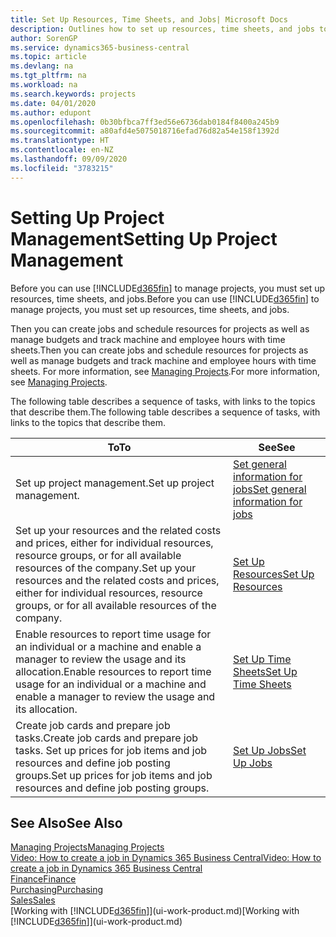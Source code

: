 ```yaml
---
title: Set Up Resources, Time Sheets, and Jobs| Microsoft Docs
description: Outlines how to set up resources, time sheets, and jobs to manage projects.
author: SorenGP
ms.service: dynamics365-business-central
ms.topic: article
ms.devlang: na
ms.tgt_pltfrm: na
ms.workload: na
ms.search.keywords: projects
ms.date: 04/01/2020
ms.author: edupont
ms.openlocfilehash: 0b30bfbca7ff3ed56e6736dab0184f8400a245b9
ms.sourcegitcommit: a80afd4e5075018716efad76d82a54e158f1392d
ms.translationtype: HT
ms.contentlocale: en-NZ
ms.lasthandoff: 09/09/2020
ms.locfileid: "3783215"
---
```

# <a name="setting-up-project-management"></a><span data-ttu-id="5ab91-103">Setting Up Project Management</span><span class="sxs-lookup"><span data-stu-id="5ab91-103">Setting Up Project Management</span></span>
<span data-ttu-id="5ab91-104">Before you can use [!INCLUDE[d365fin](includes/d365fin_md.md)] to manage projects, you must set up resources, time sheets, and jobs.</span><span class="sxs-lookup"><span data-stu-id="5ab91-104">Before you can use [!INCLUDE[d365fin](includes/d365fin_md.md)] to manage projects, you must set up resources, time sheets, and jobs.</span></span>

<span data-ttu-id="5ab91-105">Then you can create jobs and schedule resources for projects as well as manage budgets and track machine and employee hours with time sheets.</span><span class="sxs-lookup"><span data-stu-id="5ab91-105">Then you can create jobs and schedule resources for projects as well as manage budgets and track machine and employee hours with time sheets.</span></span> <span data-ttu-id="5ab91-106">For more information, see [Managing Projects](projects-manage-projects.md).</span><span class="sxs-lookup"><span data-stu-id="5ab91-106">For more information, see [Managing Projects](projects-manage-projects.md).</span></span>  

<span data-ttu-id="5ab91-107">The following table describes a sequence of tasks, with links to the topics that describe them.</span><span class="sxs-lookup"><span data-stu-id="5ab91-107">The following table describes a sequence of tasks, with links to the topics that describe them.</span></span>

| <span data-ttu-id="5ab91-108">To</span><span class="sxs-lookup"><span data-stu-id="5ab91-108">To</span></span> | <span data-ttu-id="5ab91-109">See</span><span class="sxs-lookup"><span data-stu-id="5ab91-109">See</span></span> |
| --- | --- |
| <span data-ttu-id="5ab91-110">Set up project management.</span><span class="sxs-lookup"><span data-stu-id="5ab91-110">Set up project management.</span></span>|[<span data-ttu-id="5ab91-111">Set general information for jobs</span><span class="sxs-lookup"><span data-stu-id="5ab91-111">Set general information for jobs</span></span>](projects-how-setup-jobs.md#to-set-general-information-for-jobs)|
| <span data-ttu-id="5ab91-112">Set up your resources and the related costs and prices, either for individual resources, resource groups, or for all available resources of the company.</span><span class="sxs-lookup"><span data-stu-id="5ab91-112">Set up your resources and the related costs and prices, either for individual resources, resource groups, or for all available resources of the company.</span></span> |[<span data-ttu-id="5ab91-113">Set Up Resources</span><span class="sxs-lookup"><span data-stu-id="5ab91-113">Set Up Resources</span></span>](projects-how-setup-resources.md) |
| <span data-ttu-id="5ab91-114">Enable resources to report time usage for an individual or a machine and enable a manager to review the usage and its allocation.</span><span class="sxs-lookup"><span data-stu-id="5ab91-114">Enable resources to report time usage for an individual or a machine and enable a manager to review the usage and its allocation.</span></span> |[<span data-ttu-id="5ab91-115">Set Up Time Sheets</span><span class="sxs-lookup"><span data-stu-id="5ab91-115">Set Up Time Sheets</span></span>](projects-how-setup-time-sheets.md) |
| <span data-ttu-id="5ab91-116">Create job cards and prepare job tasks.</span><span class="sxs-lookup"><span data-stu-id="5ab91-116">Create job cards and prepare job tasks.</span></span> <span data-ttu-id="5ab91-117">Set up prices for job items and job resources and define job posting groups.</span><span class="sxs-lookup"><span data-stu-id="5ab91-117">Set up prices for job items and job resources and define job posting groups.</span></span> |[<span data-ttu-id="5ab91-118">Set Up Jobs</span><span class="sxs-lookup"><span data-stu-id="5ab91-118">Set Up Jobs</span></span>](projects-how-setup-jobs.md) |

## <a name="see-also"></a><span data-ttu-id="5ab91-119">See Also</span><span class="sxs-lookup"><span data-stu-id="5ab91-119">See Also</span></span>

[<span data-ttu-id="5ab91-120">Managing Projects</span><span class="sxs-lookup"><span data-stu-id="5ab91-120">Managing Projects</span></span>](projects-manage-projects.md)  
[<span data-ttu-id="5ab91-121">Video: How to create a job in Dynamics 365 Business Central</span><span class="sxs-lookup"><span data-stu-id="5ab91-121">Video: How to create a job in Dynamics 365 Business Central</span></span>](https://www.youtube.com/watch?v=VqaPWr7BWmw)  
[<span data-ttu-id="5ab91-122">Finance</span><span class="sxs-lookup"><span data-stu-id="5ab91-122">Finance</span></span>](finance.md)  
[<span data-ttu-id="5ab91-123">Purchasing</span><span class="sxs-lookup"><span data-stu-id="5ab91-123">Purchasing</span></span>](purchasing-manage-purchasing.md)  
[<span data-ttu-id="5ab91-124">Sales</span><span class="sxs-lookup"><span data-stu-id="5ab91-124">Sales</span></span>](sales-manage-sales.md)  
<span data-ttu-id="5ab91-125">[Working with [!INCLUDE[d365fin](includes/d365fin_md.md)]](ui-work-product.md)</span><span class="sxs-lookup"><span data-stu-id="5ab91-125">[Working with [!INCLUDE[d365fin](includes/d365fin_md.md)]](ui-work-product.md)</span></span>  
